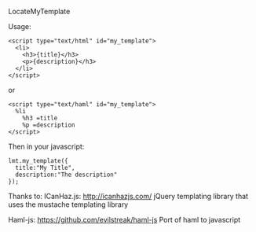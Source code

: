 LocateMyTemplate

Usage:

    <script type="text/html" id="my_template">
      <li>
        <h3>{title}</h3>
        <p>{description}</h3>
      </li>
    </script>

or 

    <script type="text/haml" id="my_template">
      %li
        %h3 =title
        %p =description
    </script>

Then in your javascript:

    lmt.my_template({
      title:"My Title", 
      description:"The description"
    });


Thanks to:
ICanHaz.js: http://icanhazjs.com/
jQuery templating library that uses the mustache templating library

Haml-js: https://github.com/evilstreak/haml-js
Port of haml to javascript
